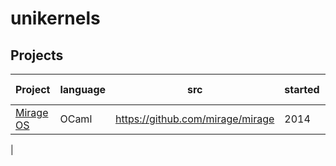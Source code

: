# unikernels


## Projects


| Project | language | src | started | last commit |
|---------|----------|-----|---------|-------------|
| [Mirage OS](https://mirage.io/) | OCaml | https://github.com/mirage/mirage | 2014 | recent |
|